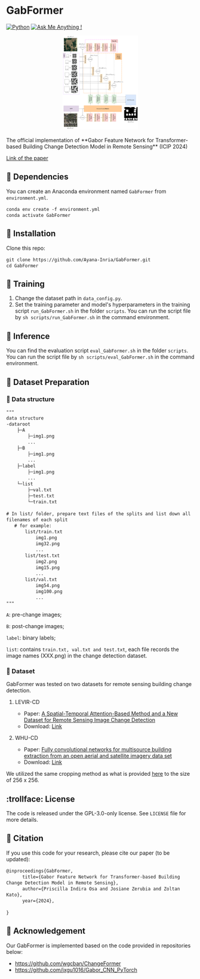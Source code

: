 # GabFormer

[![Python](https://img.shields.io/badge/Python-FFD43B?style=for-the-badge&logo=python&logoColor=blue)](https://www.python.org/)
[![Ask Me Anything !](https://img.shields.io/badge/Ask%20me-anything-1abc9c.svg)](https://GitHub.com/Naereen/ama)
<!-- [![made-with-python](https://img.shields.io/badge/Made%20with-Python-1f425f.svg)](https://www.python.org/) -->

<div align="center">
<img src="./images/GabFormer.png" width=40%>
</div>

<br>
<!-- (to be updated) -->
<!-- The official implementation of [Gabor Feature Network for Transformer-based Building Change Detection Model in Remote Sensing]() (ICIP 2024) -->
The official implementation of **Gabor Feature Network for Transformer-based Building Change Detection Model in Remote Sensing** (ICIP 2024) <br>

[Link of the paper](https://hal.science/hal-04619245)
<br>

## :rice_ball: Dependencies
You can create an Anaconda environment named ``GabFormer`` from `environment.yml`.
```
conda env create -f environment.yml
conda activate GabFormer
```

## :fork_and_knife: Installation

Clone this repo:

```shell
git clone https://github.com/Ayana-Inria/GabFormer.git
cd GabFormer
```

<!-- ## :ramen: Quick Start on LEVIR dataset

We have some samples from the [`LEVIR-CD`](https://justchenhao.github.io/LEVIR/) dataset in the folder `samples_LEVIR` for a quick start.

Firstly, you can download our ChangeFormerV6 pretrained model——by [`DropBox`](https://www.dropbox.com/sh/xoswrsu9n4ypr5h/AAAmUOE-DTq59fX-tE2TwPzKa?dl=0) or [`Github`](https://github.com/wgcban/ChangeFormer/releases/download/v0.1.0/CD_ChangeFormerV6_LEVIR_b16_lr0.0001_adamw_train_test_200_linear_ce_multi_train_True_multi_infer_False_shuffle_AB_False_embed_dim_256.zip). After downloaded the pretrained model, you can put it in `checkpoints/ChangeFormer_LEVIR/`.

Then, run a demo to get started as follows:

```python
python demo_LEVIR.py
```

After that, you can find the prediction results in `samples/predict_LEVIR`. -->


## :bread: Training
1. Change the dataset path in `data_config.py`.
2. Set the training parameter and model's hyperparameters in the training script `run_GabFormer.sh` in the folder `scripts`. You can run the script file by `sh scripts/run_GabFormer.sh` in the command environment.

## :ice_cream: Inference

You can find the evaluation script `eval_GabFormer.sh` in the folder `scripts`. You can run the script file by `sh scripts/eval_GabFormer.sh` in the command environment.


## :lollipop: Dataset Preparation

### :tea: Data structure

```
"""
data structure
-dataroot
    ├─A
        ├─img1.png
        ...
    ├─B
        ├─img1.png
        ...
    ├─label
        ├─img1.png
        ...
    └─list
        ├─val.txt
        ├─test.txt
        └─train.txt

# In list/ folder, prepare text files of the splits and list down all filenames of each split
   # for example:
       list/train.txt
           img1.png
           img32.png
           ...
       list/test.txt
           img2.png
           img15.png
           ...
       list/val.txt
           img54.png
           img100.png
           ...
"""
```

`A`: pre-change images;

`B`: post-change images;

`label`: binary labels;

`list`: contains `train.txt, val.txt and test.txt`, each file records the image names (XXX.png) in the change detection dataset.

### :cookie: Dataset
GabFormer was tested on two datasets for remote sensing building change detection. 

1. LEVIR-CD
    * Paper: [A Spatial-Temporal Attention-Based Method and a New Dataset for Remote Sensing Image Change Detection ](https://www.mdpi.com/2072-4292/12/10/1662)
    * Download: [Link](https://justchenhao.github.io/LEVIR/)

2. WHU-CD
    * Paper: [Fully convolutional networks for multisource building extraction from an open aerial and satellite imagery data set](https://ieeexplore.ieee.org/document/8444434)
    * Download: [Link](https://study.rsgis.whu.edu.cn/pages/download/)
    
We utilized the same cropping method as what is provided [here](https://github.com/Ayana-Inria/AYANet) to the size of 256 x 256.

## :trollface: License
The code is released under the GPL-3.0-only license. See `LICENSE` file for more details.

## :full_moon_with_face: Citation

If you use this code for your research, please cite our paper (to be updated):

```
@inproceedings{GabFormer,
      title={Gabor Feature Network for Transformer-based Building Change Detection Model in Remote Sensing}, 
      author={Priscilla Indira Osa and Josiane Zerubia and Zoltan Kato},
      year={2024},
      
}
```

##  :paw_prints: Acknowledgement
Our GabFormer is implemented based on the code provided in repositories below:
- https://github.com/wgcban/ChangeFormer
- https://github.com/jxgu1016/Gabor_CNN_PyTorch

